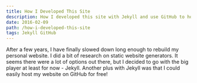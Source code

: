 ```yaml
---
title: How I Developed This Site
description: How I developed this site with Jekyll and use GitHub to host it.
date: 2016-02-09
path: /how-i-developed-this-site
tags: Jekyll GitHub
---
```


After a few years, I have finally slowed down long enough to rebuild my personal website. I did a bit of research on static website generators. It seems there were a lot of options out there, but I decided to go with the big player at least for now - Jekyll. Another plus with Jekyll was that I could easily host my website on GitHub for free!